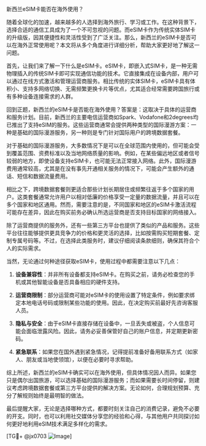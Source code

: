 新西兰eSIM卡能否在海外使用？

随着全球化的加速，越来越多的人选择到海外旅行、学习或工作。在这种背景下，选择合适的通信工具成为了一个不可忽视的问题。而eSIM卡作为传统实体SIM卡的升级版，因其便捷性和灵活性受到了广泛关注。那么，新西兰的eSIM卡是否可以在海外正常使用呢？本文将从多个角度进行详细分析，帮助大家更好地了解这一问题。

首先，让我们来了解一下什么是eSIM卡。eSIM卡，即嵌入式SIM卡，是一种无需物理插入的传统SIM卡即可实现通信功能的技术。它直接集成在设备内部，用户可以通过在线方式激活和管理运营商服务。相比传统的实体SIM卡，eSIM卡具有体积小、支持多网络切换、无需频繁更换卡片等优点，尤其适合经常需要跨国旅行或有多种设备连接需求的人群。

回到正题，新西兰的eSIM卡是否能在海外使用？答案是：这取决于具体的运营商和服务计划。目前，新西兰的主要电信运营商如Spark、Vodafone和2degrees均已推出了支持eSIM的服务。这些运营商通常会提供两种类型的国际漫游方案：一种是基础的国际漫游服务，另一种则是专门针对国际用户的跨境数据套餐。

对于基础的国际漫游服务，大多数情况下是可以在全球范围内使用的，但可能会受到覆盖范围、资费标准以及当地网络质量的影响。例如，在某些偏远地区或者信号较弱的地方，即使设备支持eSIM卡，也可能无法正常接入网络。此外，国际漫游费用通常较高，尤其是在没有事先开通相关服务的情况下，可能会产生额外的通话、短信和数据流量费用。

相比之下，跨境数据套餐则更适合那些计划长期居住或频繁往返于多个国家的用户。这类套餐通常允许用户以相对低廉的价格享受一定量的数据流量，并且可以在多个国家和地区通用。然而，需要注意的是，不同国家和地区的eSIM卡激活流程可能存在差异，因此在购买前务必确认所选运营商是否支持目标国家的网络接入。

除了运营商提供的服务外，还有一些第三方平台也提供了类似的产品和服务。这些平台往往能够提供更具竞争力的价格和更灵活的选择，比如按需购买短期套餐、定制专属号码等。不过，在选择此类服务时，建议仔细阅读条款细则，确保其符合个人的实际需求。

当然，无论通过何种途径获取eSIM卡，使用过程中都需要注意以下几点：

1. **设备兼容性**：并非所有设备都支持eSIM卡。在购买之前，请务必检查您的手机或其他智能设备是否具备相应的硬件支持。
   
2. **运营商限制**：部分运营商可能对eSIM卡的使用设置了特定条件，例如要求绑定本地电话号码或限制某些功能的使用。因此，在决定购买前最好先咨询客服人员。
   
3. **隐私与安全**：由于eSIM卡直接存储在设备中，一旦丢失或被盗，个人信息可能会面临泄露风险。因此，请务必妥善保管好自己的账户信息，并定期更新密码。
   
4. **紧急联系**：如果您在国外遇到紧急情况，记得提前准备好备用联系方式（如家人、朋友或当地使领馆），以便在必要时寻求帮助。

综上所述，新西兰的eSIM卡确实可以在海外使用，但具体情况因人而异。如果您只是偶尔出国旅游，可以选择基础的国际漫游服务；而如果需要长时间停留，则建议考虑跨境数据套餐或第三方平台提供的解决方案。无论如何，合理规划预算、充分了解规则始终是最明智的做法。

最后提醒大家，无论是选择哪种方式，都要时刻关注自己的消费记录，避免不必要的开支。同时，也可以利用社交媒体分享您的经验和心得，与其他用户共同探讨如何更好地利用eSIM技术满足多样化的需求。

[TG💪+ @jx0703 ![Image](https://github.com/user-attachments/assets/dbca1d08-cadb-493c-b0ec-ad6f7a83f270)]